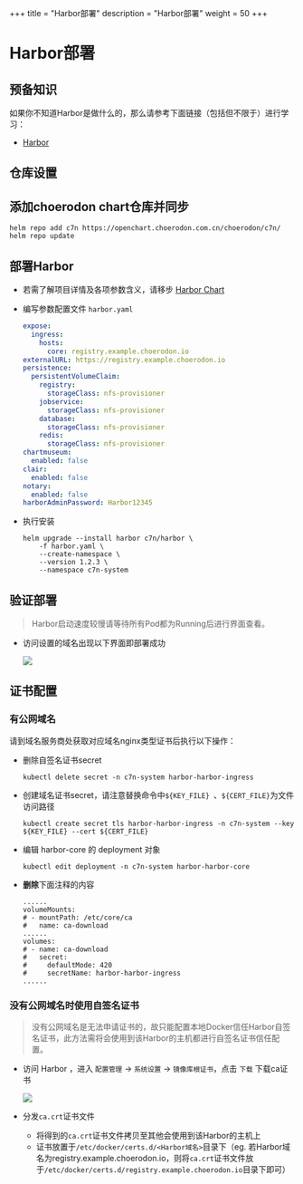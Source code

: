 +++
title = "Harbor部署"
description = "Harbor部署"
weight = 50
+++

# Harbor部署

## 预备知识

如果你不知道Harbor是做什么的，那么请参考下面链接（包括但不限于）进行学习：

- [Harbor](https://github.com/goharbor/harbor#harbor)

## 仓库设置

## 添加choerodon chart仓库并同步

```
helm repo add c7n https://openchart.choerodon.com.cn/choerodon/c7n/
helm repo update
```

## 部署Harbor

- 若需了解项目详情及各项参数含义，请移步 [Harbor Chart](https://github.com/goharbor/harbor-helm/tree/7dfc2a629a58e61c0d0a03f1d3b5ae29a7d720be#helm-chart-for-harbor)
- 编写参数配置文件 `harbor.yaml`

    ```yaml
    expose:
      ingress:
        hosts:
          core: registry.example.choerodon.io
    externalURL: https://registry.example.choerodon.io
    persistence:
      persistentVolumeClaim:
        registry:
          storageClass: nfs-provisioner
        jobservice:
          storageClass: nfs-provisioner
        database:
          storageClass: nfs-provisioner
        redis:
          storageClass: nfs-provisioner
    chartmuseum:
      enabled: false
    clair:
      enabled: false
    notary:
      enabled: false
    harborAdminPassword: Harbor12345
    ```

- 执行安装

    ```shell
    helm upgrade --install harbor c7n/harbor \
        -f harbor.yaml \
        --create-namespace \
        --version 1.2.3 \
        --namespace c7n-system
    ```

## 验证部署

<blockquote class="note">
Harbor启动速度较慢请等待所有Pod都为Running后进行界面查看。
</blockquote>

- 访问设置的域名出现以下界面即部署成功

    ![](/docs/installation-configuration/image/harbor.png)

## 证书配置

### 有公网域名

请到域名服务商处获取对应域名nginx类型证书后执行以下操作：

- 删除自签名证书secret

    ```
    kubectl delete secret -n c7n-system harbor-harbor-ingress
    ```

- 创建域名证书secret，请注意替换命令中`${KEY_FILE} `、`${CERT_FILE}`为文件访问路径

    ```
    kubectl create secret tls harbor-harbor-ingress -n c7n-system --key ${KEY_FILE} --cert ${CERT_FILE}
    ```

- 编辑 harbor-core 的 deployment 对象

    ```
    kubectl edit deployment -n c7n-system harbor-harbor-core
    ```

- **删除**下面注释的内容

    ```
    ......
    volumeMounts:
    # - mountPath: /etc/core/ca
    #   name: ca-download
    ......
    volumes:
    # - name: ca-download
    #   secret:
    #     defaultMode: 420
    #     secretName: harbor-harbor-ingress
    ......
    ```

### 没有公网域名时使用自签名证书

<blockquote class="warning">
没有公网域名是无法申请证书的，故只能配置本地Docker信任Harbor自签名证书，此方法需将会使用到该Harbor的主机都进行自签名证书信任配置。
</blockquote>

- 访问 Harbor ，进入 `配置管理` -> `系统设置` -> `镜像库根证书`，点击 `下载` 下载ca证书

    ![](/docs/installation-configuration/image/get-harbor-cert.png)

- 分发`ca.crt`证书文件

  - 将得到的`ca.crt`证书文件拷贝至其他会使用到该Harbor的主机上
  - 证书放置于`/etc/docker/certs.d/<Harbor域名>`目录下（eg. 若Harbor域名为registry.example.choerodon.io，则将`ca.crt`证书文件放于`/etc/docker/certs.d/registry.example.choerodon.io`目录下即可）

<!-- 
### NodePort 模式安装

- 在所有会用到 Harbor 的主机上编辑`/etc/docker/daemon.json`文件，添加如下内容：

    ```json
    {
      ...
      "insecure-registries":["192.168.xx.xx:30003"]
    }
    ```

- 重启docker 服务

    ```
    # systemctl daemon-reload
    # systemctl restart docker
    ``` 
-->
